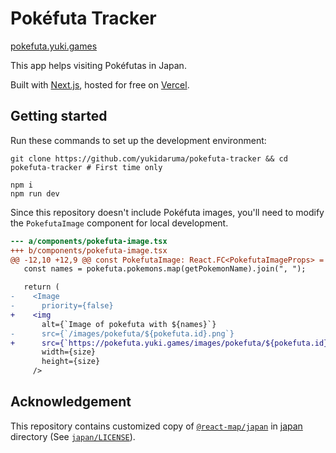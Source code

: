 # Pokéfuta Tracker

[pokefuta.yuki.games](https://pokefuta.yuki.games)

This app helps visiting Pokéfutas in Japan.

Built with [Next.js](https://github.com/vercel/next.js), hosted for free on [Vercel](https://vercel.com/).

## Getting started

Run these commands to set up the development environment:

```shell
git clone https://github.com/yukidaruma/pokefuta-tracker && cd pokefuta-tracker # First time only

npm i
npm run dev
```

Since this repository doesn't include Pokéfuta images, you'll need to modify the `PokefutaImage` component for local development.

```diff
--- a/components/pokefuta-image.tsx
+++ b/components/pokefuta-image.tsx
@@ -12,10 +12,9 @@ const PokefutaImage: React.FC<PokefutaImageProps> = ({ id, size }) => {
   const names = pokefuta.pokemons.map(getPokemonName).join(", ");

   return (
-    <Image
-      priority={false}
+    <img
       alt={`Image of pokefuta with ${names}`}
-      src={`/images/pokefuta/${pokefuta.id}.png`}
+      src={`https://pokefuta.yuki.games/images/pokefuta/${pokefuta.id}.png`}
       width={size}
       height={size}
     />
```

## Acknowledgement

This repository contains customized copy of [`@react-map/japan`](https://www.npmjs.com/package/@react-map/japan) in [japan](japan) directory (See [`japan/LICENSE`](japan/LICENSE)).
